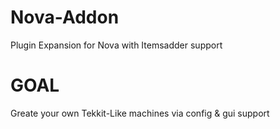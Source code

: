 # Nova-Addon
Plugin Expansion for Nova with Itemsadder support

# GOAL
Greate your own Tekkit-Like machines via config & gui support

